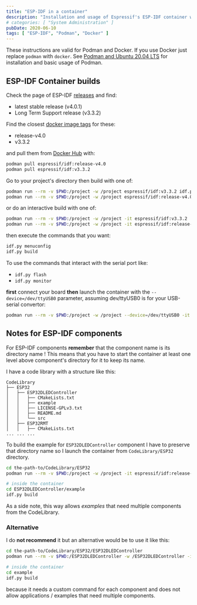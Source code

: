 ```yaml
---
title: "ESP-IDF in a container"
description: "Installation and usage of Espressif's ESP-IDF container with Podman or Docker"
# categories: [ "System Administration" ]
pubDate: 2020-06-10
tags: [ "ESP-IDF", "Podman", "Docker" ]
---
```


These instructions are valid for Podman and Docker. If you use Docker just replace `podman` with `docker`.
See [Podman and Ubuntu 20.04 LTS](/blog/podman_and_ubuntu) for installation and basic usage of Podman.

## ESP-IDF Container builds

Check the page of ESP-IDF [releases](https://github.com/espressif/esp-idf/releases) and find:

- latest stable release (v4.0.1)
- Long Term Support release (v3.3.2)

Find the closest [docker image tags](https://hub.docker.com/r/espressif/idf/tags) for these:

- release-v4.0
- v3.3.2

and pull them from [Docker Hub](https://hub.docker.com/) with:

```sh
podman pull espressif/idf:release-v4.0
podman pull espressif/idf:v3.3.2
```

Go to your project's directory then build with one of:

```sh
podman run --rm -v $PWD:/project -w /project espressif/idf:v3.3.2 idf.py build
podman run --rm -v $PWD:/project -w /project espressif/idf:release-v4.0 idf.py build
```

or do an interactive build with one of:

```sh
podman run --rm -v $PWD:/project -w /project -it espressif/idf:v3.3.2
podman run --rm -v $PWD:/project -w /project -it espressif/idf:release-v4.0
```

then execute the commands that you want:

```sh
idf.py menuconfig
idf.py build
```

To use the commands that interact with the serial port like:

- `idf.py flash`
- `idf.py monitor`

**first** connect your board **then** launch the container with the `--device=/dev/ttyUSB0` parameter, assuming dev/ttyUSB0 is for your USB-serial convertor:

```sh
podman run --rm -v $PWD:/project -w /project --device=/dev/ttyUSB0 -it espressif/idf:release-v4.0
```

## Notes for ESP-IDF components

For ESP-IDF components **remember** that the component name is its directory name !
This means that you have to start the container at least one level above component's directory
for it to keep its name.

I have a code library with a structure like this:

```plaintext
CodeLibrary
├── ESP32
│   ├── ESP32DLEDController
│   │   ├── CMakeLists.txt
│   │   ├── example
│   │   ├── LICENSE-GPLv3.txt
│   │   ├── README.md
│   │   └── src
│   ├── ESP32RMT
│   │   ├── CMakeLists.txt
... ... ...

```

To build the example for `ESP32DLEDController` component I have to preserve that directory name so I launch the
container from `CodeLibrary/ESP32` directory.

```sh
cd the-path-to/CodeLibrary/ESP32
podman run --rm -v $PWD:/project -w /project -it espressif/idf:release-v4.0

# inside the container
cd ESP32DLEDController/example
idf.py build
```

As a side note, this way allows *examples* that need multiple components from the CodeLibrary.

### Alternative

I do **not recommend** it but an alternative would be to use it like this:

```sh
cd the-path-to/CodeLibrary/ESP32/ESP32DLEDController
podman run --rm -v $PWD:/ESP32DLEDController -w /ESP32DLEDController -it espressif/idf:release-v4.0

# inside the container
cd example
idf.py build
```

because it needs a custom command for each component and does not allow applications / examples that need multiple components.

